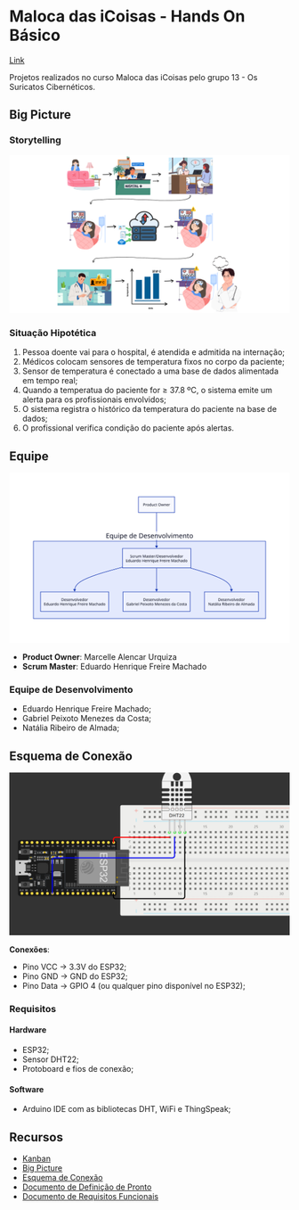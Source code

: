 # Maloca das iCoisas - Hands On Básico

[Link](https://github.com/ed-henrique/maloca-hands-on-basico)

Projetos realizados no curso Maloca das iCoisas pelo grupo 13 - Os Suricatos Cibernéticos.

## Big Picture
### Storytelling
![Big Picture](./big_picture.png)
### Situação Hipotética

1. Pessoa doente vai para o hospital, é atendida e admitida na internação;
2. Médicos colocam sensores de temperatura fixos no corpo da paciente;
3. Sensor de temperatura é conectado a uma base de dados alimentada em tempo real;
4. Quando a temperatua do paciente for ≥ 37.8 ºC, o sistema emite um alerta para os profissionais envolvidos;
5. O sistema registra o histórico da temperatura do paciente na base de dados;
6. O profissional verifica condição do paciente após alertas.

## Equipe

<div align="center">

![Organograma](./organograma.svg)

</div>

- **Product Owner**: Marcelle Alencar Urquiza
- **Scrum Master**: Eduardo Henrique Freire Machado

### Equipe de Desenvolvimento

- Eduardo Henrique Freire Machado;
- Gabriel Peixoto Menezes da Costa;
- Natália Ribeiro de Almada;

## Esquema de Conexão

![Esquema de Conexão](./esquema_de_conexao.jpeg)

**Conexões**:

- Pino VCC -> 3.3V do ESP32;
- Pino GND -> GND do ESP32;
- Pino Data -> GPIO 4 (ou qualquer pino disponível no ESP32);

### Requisitos

#### Hardware

- ESP32;
- Sensor DHT22;
- Protoboard e fios de conexão;

#### Software

- Arduino IDE com as bibliotecas DHT, WiFi e ThingSpeak;

## Recursos

- [Kanban](https://trello.com/b/ZGD00PBo/hands-on-maloca)
- [Big Picture]()
- [Esquema de Conexão](https://wokwi.com/projects/417194889520795649)
- [Documento de Definição de Pronto](https://docs.google.com/document/d/19DEppOgMY5BuyY0HxtlvK1HDf5n62W19/edit)
- [Documento de Requisitos Funcionais](https://docs.google.com/document/d/17LjGt8pkkPYk2qunanWLQsBvVkvb5q1w/edit)

